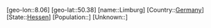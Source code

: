 ﻿---
location: [50.38,8.06]
type: City
tags:
- geo/City


SpocWebEntityId: 32017
isDeleted: false
confidential: public

---
[geo-lon::8.06]
[geo-lat::50.38]
[name::Limburg]
[Country::[Germany](geo/Continent/Europe/Germany.md)]
[State::[Hessen](geo/Continent/Europe/Germany/Hessen.md)]
[Population::]
[Unknown::]

